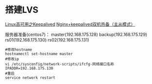 # 搭建LVS

[Linux高可用之Keepalived](https://www.jianshu.com/p/b050d8861fc1)
[Nginx+keepalived双机热备（主从模式）](https://www.cnblogs.com/kevingrace/p/6138185.html)

服务器准备(centos7)：
master(192.168.175.128)
backup(192.168.175.129)
rs01(192.168.175.130)
rs02(192.168.175.131)


```
#修改hostname
hostnamectl set-hostname master
#修改ip
vi /etc/sysconfig/network-scripts/ifcfg-网络接口名称
IPADDR=192.168.175.130
#重启
service network restart
```



